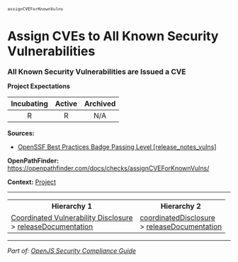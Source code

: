 <span style="font-size:0.8em;"><code>assignCVEForKnownVulns</code></span>  
# Assign CVEs to All Known Security Vulnerabilities


<span style="font-size:1.15em;"><b>All Known Security Vulnerabilities are Issued a CVE</b></span>

**Project Expectations**

<div align="center">

| Incubating | Active | Archived |
|:-----------:|:--------:|:----------:|
| R | R | N/A |

</div>




**Sources:**
- [OpenSSF Best Practices Badge Passing Level [release_notes_vulns]](https://www.bestpractices.dev/en/criteria)

**OpenPathFinder:** https://openpathfinder.com/docs/checks/assignCVEForKnownVulns/

**Context:** [Project](../context-Project.md)



---

<table>
<tr>
  <th align="center">Hierarchy 1</th>
  <th align="center">Hierarchy 2</th>
</tr>
<tr>
  <td>
    <a href="../Coordinated Vulnerability Disclosure">Coordinated Vulnerability Disclosure</a><br> > 
    <a href="../releaseDocumentation">releaseDocumentation</a>
  </td>
  <td>
    <a href="../coordinatedDisclosure">coordinatedDisclosure</a><br> >
    <a href="../releaseDocumentation">releaseDocumentation</a>
  </td>
</tr>
</table>

---

*Part of: [OpenJS Security Compliance Guide](../README.md)* 
